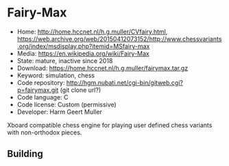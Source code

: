 # Fairy-Max

- Home: http://home.hccnet.nl/h.g.muller/CVfairy.html, https://web.archive.org/web/20150412073152/http://www.chessvariants.org/index/msdisplay.php?itemid=MSfairy-max
- Media: https://en.wikipedia.org/wiki/Fairy-Max
- State: mature, inactive since 2018
- Download: https://home.hccnet.nl/h.g.muller/fairymax.tar.gz
- Keyword: simulation, chess
- Code repository: http://hgm.nubati.net/cgi-bin/gitweb.cgi?p=fairymax.git (git clone url?)
- Code language: C
- Code license: Custom (permissive)
- Developer: Harm Geert Muller

Xboard compatible chess engine for playing user defined chess variants with non-orthodox pieces.

## Building
